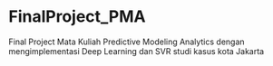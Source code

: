 # FinalProject_PMA
Final Project Mata Kuliah Predictive Modeling Analytics dengan mengimplementasi Deep Learning dan SVR studi kasus kota Jakarta
